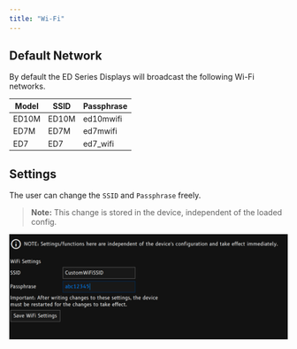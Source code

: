 ```yaml
---
title: "Wi-Fi"
---
```


## Default Network
By default the ED Series Displays will broadcast the following Wi-Fi networks.

| Model | SSID  | Passphrase |
| ----- | ----- | ---------- |
| ED10M | ED10M | ed10mwifi  |
| ED7M  | ED7M  | ed7mwifi   |
| ED7   | ED7   | ed7_wifi   |

## Settings
The user can change the `SSID` and `Passphrase` freely. 
> **Note:** This change is stored in the device, independent of the loaded config.

![Wi-Fi Settings](../../../img/wifi/wifi_settings.png)
